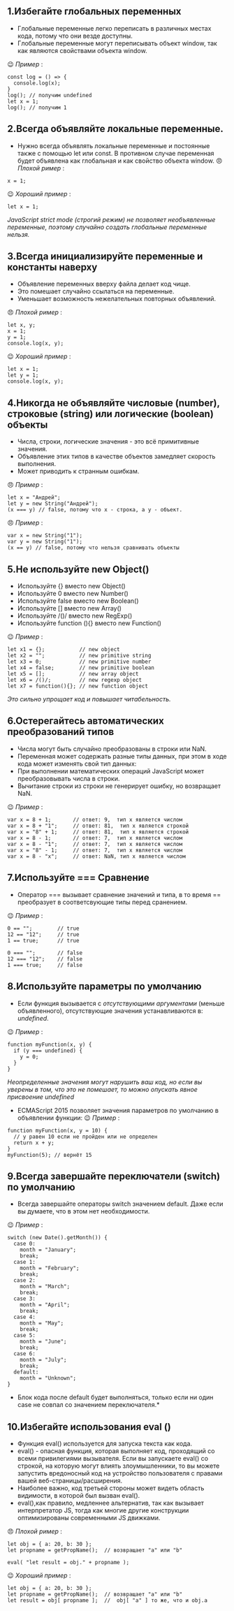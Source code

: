 ## 1.Избегайте глобальных переменных

+ Глобальные переменные легко переписать в различных местах кода, потому что они везде доступны.
+ Глобальные переменные могут переписывать объект window, так как являются свойствами объекта window.

 :wink:  _Пример_ :
 ```
 const log = () => {
   console.log(x);
 }
 log(); // получим undefined
 let x = 1;
 log(); // получим 1
 ```


## 2.Всегда объявляйте локальные переменные.

+ Нужно всегда объявлять локальные переменные и постоянные также с помощью  let или const. В противном случае переменная будет объявлена как глобальная и как свойство объекта window.
😠  _Плохой ример_ :
```
x = 1;
```
:wink:  _Хороший пример_ :
```
let x = 1;
```
 *JavaScript strict mode (строгий режим) не позволяет необъявленные переменные, поэтому случайно создать глобальные переменные нельзя.*

## 3.Всегда инициализируйте переменные и константы наверху

+ Объявление переменных  вверху файла делает код чище.
+ Это помешает случайно ссылаться на переменные.
+ Уменьшает возможность нежелательных повторных объявлений.

😠  _Плохой ример_ :
```
let x, y;
x = 1;
y = 1;
console.log(x, y);
```
:wink:  _Хороший пример_ :
```
let x = 1;
let y = 1;
console.log(x, y);
```
## 4.Никогда не объявляйте числовые (number), строковые (string) или логические (boolean) объекты

+ Числа, строки, логические значения - это всё примитивные значения.
+ Объявление этих типов в качестве объектов замедляет скорость выполнения.
+ Может приводить к странным ошибкам.

😠  _Пример_ :
```
let x = "Андрей";             
let y = new String("Андрей");
(x === y) // false, потому что x - строка, а y - объект.
```
😠  _Пример_ :
```
var x = new String("1");             
var y = new String("1");
(x == y) // false, потому что нельзя сравнивать объекты
```
## 5.Не используйте new Object()

+ Используйте {} вместо new Object()
+ Используйте 0 вместо new Number()
+ Используйте false вместо new Boolean()
+ Используйте [] вместо new Array()
+ Используйте /()/ вместо new RegExp()
+ Используйте function (){} вместо new Function()

:wink:  _Пример_ :
```
let x1 = {};           // new object
let x2 = "";           // new primitive string
let x3 = 0;            // new primitive number
let x4 = false;        // new primitive boolean
let x5 = [];           // new array object
let x6 = /()/;         // new regexp object
let x7 = function(){}; // new function object
```
*Это сильно упрощает код и повышает читабельность.*

## 6.Остерегайтесь автоматических преобразований типов

+ Числа могут быть случайно преобразованы в строки или NaN.
+ Переменная может содержать разные типы данных, при этом в ходе кода может изменять свой тип данных:
+ При выполнении математических операций JavaScript может преобразовывать числа в строки.
+ Вычитание строки из строки не генерирует ошибку, но возвращает NaN.

:wink:  _Пример_ :
```
var x = 8 + 1;       // ответ: 9,  тип x является числом
var x = 8 + "1";     // ответ: 81,  тип x является строкой
var x = "8" + 1;     // ответ: 81,  тип x является строкой
var x = 8 - 1;       // ответ: 7,  тип x является числом
var x = 8 - "1";     // ответ: 7,  тип x является числом
var x = "8" - 1;     // ответ: 7,  тип x является числом
var x = 8 - "x";     // ответ: NaN, тип x является числом
```
## 7.Используйте === Сравнение
+ Оператор === вызывает сравнение значений и типа, в то время == преобразует в соответсвующие типы перед сранением.

:wink:  _Пример_ :
```
0 == "";        // true
12 == "12";     // true
1 == true;      // true

0 === "";       // false
12 === "12";    // false
1 === true;     // false
```
## 8.Используйте параметры по умолчанию
+ Если функция вызывается с _отсутствующими аргументами_ (меньше объявленного), отсутствующие значения устанавливаются в: _undefined_.

:wink:  _Пример_ :
```
function myFunction(x, y) {
  if (y === undefined) {
    y = 0;
  }
}

```
*Неопределенные значения могут нарушить ваш код, но если вы уверены в том, что это не помешает, то можно опускать явное присвоение _undefined_*

+ ECMAScript 2015 позволяет значения параметров по умолчанию в объявлении функции:
:wink:  _Пример_ :
```
function myFunction(x, y = 10) {
  // y равен 10 если не пройден или не определен
  return x + y;
}
myFunction(5); // вернёт 15

```
## 9.Всегда завершайте переключатели (switch) по умолчанию

+ Всегда завершайте операторы switch значением default. Даже если вы думаете, что в этом нет необходимости.

:wink:  _Пример_ :
```
switch (new Date().getMonth()) {
  case 0:
    month = "January";
    break;
  case 1:
    month = "February";
    break;
  case 2:
    month = "March";
    break;
  case 3:
    month = "April";
    break;
  case 4:
    month = "May";
    break;
  case 5:
    month = "June";
    break;
  case 6:
    month = "July";
    break;
  default:
    month = "Unknown";
}
```
* Блок кода после default будет выполняться, только если ни один case не совпал со значением переключателя.*

## 10.Избегайте использования eval ()
+ Функция eval() используется для запуска текста как кода.
+ eval() - опасная функция, которая выполняет код, проходящий со всеми привилегиями вызывателя. Если вы запускаете eval() со строкой, на которую могут влиять злоумышленники, то вы можете запустить вредоносный код на устройство пользователя с правами вашей веб-страницы/расширения.
+ Наиболее важно, код третьей стороны может видеть область видимости, в которой был вызван eval().
+ eval(),как правило, медленнее альтернатив, так как вызывает интерпретатор JS, тогда как многие другие конструкции оптимизированы современными JS движками.

😠  _Плохой ример_ :
```
let obj = { a: 20, b: 30 };
let propname = getPropName();  // возвращает "a" или "b"

eval( "let result = obj." + propname );
```
:wink:  _Хороший пример_ :
```
let obj = { a: 20, b: 30 };
let propname = getPropName();  // возвращает "a" или "b"
let result = obj[ propname ];  //  obj[ "a" ] то же, что и obj.a
```
